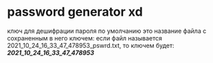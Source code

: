 # **password generator xd**

ключ для дешифрации пароля по умолчанию это название файла с сохраненным в него ключем:
если файл называется 2021_10_24_16_33_47_478953_pswrd.txt, то ключем будет: ***2021_10_24_16_33_47_478953***
